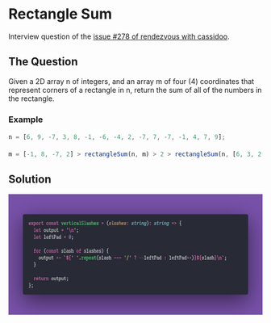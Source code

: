 # Rectangle Sum

Interview question of the [issue #278 of rendezvous with cassidoo](https://buttondown.email/cassidoo/archive/life-has-no-blessing-like-a-prudent-friend/).

## The Question

Given a 2D array n of integers, and an array m of four (4) coordinates that represent corners of a
rectangle in n, return the sum of all of the numbers in the rectangle.

### Example

```js
n = [6, 9, -7, 3, 8, -1, -6, -4, 2, -7, 7, -7, -1, 4, 7, 9];

m = [-1, 8, -7, 2] > rectangleSum(n, m) > 2 > rectangleSum(n, [6, 3, 2, -7]) > 3;
```

## Solution

![Code Polaroid](./code-screenshot.png)
